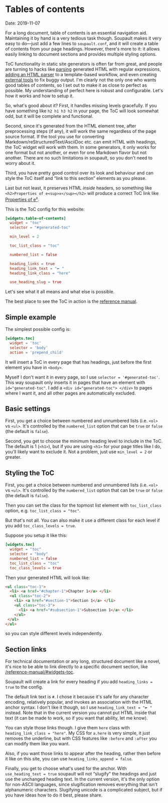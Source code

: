 <h1 id="post-title">Tables of contents</h1>

<div id="generated-toc"> </div>

<span>Date: <time id="post-date">2019-11-07</time> </span>

For a long document, table of contents is an essential navigation aid. Maintaining it by hand is a very
tedious task though. Soupault makes it very easy to do—just add a few lines to `soupault.conf`,
and it will create a table of contents from your page headings. However, there's more to it:
it allows easily linking to document sections and provides multiple styling options.

<p id="post-excerpt">
ToC functionality in static site generators is often far from great, and people are turning to hacks
like <a href="https://gist.github.com/skyzyx/a796d66f6a124f057f3374eff0b3f99a">parsing</a> generated HTML with regular expressions,
<a href="https://github.com/dafi/jekyll-toc-generator">adding an HTML parser</a> to a template-based workflow,
and even creating <a href="https://github.com/helmbold/tocfix">external tools</a> to fix buggy output. I'm clearly not the only
one who wants good tables of contents, so I set out to make it as close to perfect as possible. My understanding of perfect here is
robust and configurable. Let's how it works and how to setup it.
</p>

So, what's good about it? First, it handles missing levels gracefully. If you have something like `h2 h1 h3 h2` in your page,
the ToC will look somewhat odd, but it will be complete and functional.

Second, since it's generated from the HTML element tree, after preprocessing steps (if any), it will work the same regardless of the page source format.
If the tool you use for converting Markdown/reStructuredText/AsciiDoc etc. can emit HTML with headings,
the ToC widget will work with them. In some generators, it only works for one format but not another, or even for one Markdown flavor but not another.
There are no such limitations in soupault, so you don't need to worry about it.

Third, you have pretty good control over its look and behaviour and can style the ToC itself and &ldquo;link to this section&rdquo;
elements as you please.

Last but not least, it preserves HTML _inside_ headers, so something like `<h2>Properties of e<sup>x</sup></h2>` will produce a correct
ToC link like <a href="#">Properties of e<sup>x</sup></a>.

This is the ToC config for this website:

```toml
[widgets.table-of-contents]
  widget = "toc"
  selector = "#generated-toc"

  min_level = 2

  toc_list_class = "toc"

  numbered_list = false

  heading_links = true
  heading_link_text = "🖛 "
  heading_link_class = "here"

  use_heading_slug = true
```

Let's see what it all means and what else is possible.

The best place to see the ToC in action is the <a href="/reference-manual">reference manual</a>.

## Simple example

The simplest possible config is:

```toml
[widgets.toc]
  widget = 'toc'
  selector = 'body'
  action = 'prepend_child'
```

It will insert a ToC in every page that has headings, just before the first element you have in `<body>`.

Myself I don't want it in every page, so I use `selector = '#generated-toc'`. This way soupault only inserts
it in pages that have an element with `id="generated-toc"`. I add a `<div id="generated-toc"> </div>` to pages
where I want it, and all other pages are automatically excluded.

## Basic settings

First, you get a choice between numbered and unnumbered lists (i.e. `<ol>` vs `<ul>`.
It's controlled by the `numbered_list` option that can be `true` or `false` (the default is `false`).

Second, you get to choose the minimum heading level to include in the ToC. The default is 1 (`<h1>`),
but if you are using `<h1>` for your page titles like I do, you'll likely want to exclude it.
Not a problem, just use `min_level = 2` or greater.

## Styling the ToC

First, you get a choice between numbered and unnumbered lists (i.e. `<ol>` vs `<ul>`.
It's controlled by the `numbered_list` option that can be `true` or `false` (the default is `false`).

Then you can set the class for the topmost list element with `toc_list_class` option, e.g. `toc_list_class = "toc"`.

But that's not all. You can also make it use a different class for each level if you add `toc_class_levels = true`.

Suppose you setup it like this:

```toml
[widgets.toc]
  widget = "toc"
  selector = "body"
  numbered_list = false
  toc_list_class = "toc"
  toc_class_levels = true
```

Then your generated HTML will look like:

```html
<ul class="toc-1">
  <li> <a href="#chapter-1">Chapter 1</a> </li>
  <ul class="toc-2">
    <li> <a href="#section-1">Section 1</a> </li>
    <ul class="toc-3">
      <li> <a href="#subsection-1">Subsection 1</a> </li>
    </ul>
 </ul>
</ul>
```

so you can style different levels independently.

## Section links

For technical documentation or any long, structured document like a novel,
it's nice to be able to link directly to a specific document section, like
<a href="/reference-manual/#widgets-toc">/reference-manual/#widgets-toc</a>.

Soupault will create a link for every heading if you add `heading_links = true` to the config.

The default link text is `#`. I chose it because it's safe for any character encoding, relatively popular,
and invokes an association with the HTML anchor syntax. I don't like it though, so I use
`heading_link_text = "🖛 "` instead. Note that in the current version you cannot put HTML inside
that text (it can be made to work, so if you want that ability, let me know).

You can style those links though. I give them `here` class with `heading_link_class = "here"`.
My CSS for `a.here` is very simple, it just removes the underline, but with CSS features like `:before` and `:after`
you can modify them like you want.

Also, if you want those links to appear after the heading, rather then before it like on this site, you can use `heading_links_append = false`.

Finally, you get to choose what's used for the anchor. With `use_heading_text = true` soupault will not &ldquo;slugify&rdquo; the headings
and just use the unchanged heading text. In the current version, it's the only option for non-ASCII languages, since slugification removes
everything that isn't alphanumeric characters. Slugifying unicode is a complicated subject, but if you have ideas how to do it best, please share.
